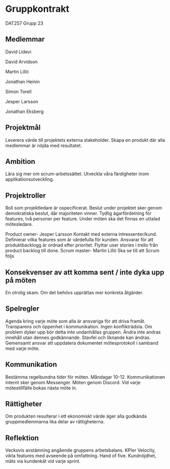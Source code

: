 # Gruppkontrakt 
DAT257 Grupp 23

## Medlemmar

David Lidevi  

David Arvidson

Martin Lillö

Jonathan Heinin

Simon Torell

Jesper Larsson

Jonathan Eksberg

## Projektmål
Leverera värde till projektets externa stakeholder.
Skapa en produkt där alla medlemmar är nöjda med resultatet.

## Ambition
Lära sig mer om scrum-arbetssättet.
Utveckla våra färdigheter inom applikationsutveckling.

## Projektroller
Roll som projektledare är ospecificerat. 
Beslut under projektet sker genom demokratiska beslut, där majoriteten vinner. 
Tydlig ägarfördelning för features, två personer per feature.
Under möten ska det finnas en uttalad mötesledare.

Product owner- Jesper Larsson
Kontakt med externa intressenter/kund.
Definierar vilka features som är värdefulla för kunden.
Ansvarar för att produktbacklogg är ordnad efter prioritet.
Flyttar user stories i trello från product backlog till done.
Scrum master- Martin Lillö
Ska se till att Scrum följs

## Konsekvenser av att komma sent / inte dyka upp på möten
En otrolig skam.
Om det behövs upprättas mer konkreta åtgärder.

## Spelregler 
Agenda kring varje möte som alla är ansvariga för att driva framåt.
Transparens och öppenhet i kommunikation. Ingen konflikträdsla. Om problem dyker upp bör detta inte undanhållas gruppen. 
Ändra inte andras innehåll utan dennes godkännande. Stavfel och liknande kan ändras.
Gemensamt ansvar att uppdatera dokumentet mötesprotokoll i samband med varje möte. 

## Kommunikation 
Bestämma regelbundna tider för möten. Måndagar 10-12. 
Kommunikationen internt sker genom Messenger.
Möten genom Discord.
Vid varje mötestillfälle bokas nästa möte in.

## Rättigheter
Om produkten resulterar i ett ekonomiskt värde äger alla godkända gruppmedlemmarna lika delar av rättigheterna.

## Reflektion 
Veckovis avstämning angående gruppens arbetsbalans. 
KPIer
Velocity, vikta features med avseende på omfattning.
Hand of five.
Kundnöjdhet, mäts via kundenkät vid varje sprint.

